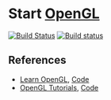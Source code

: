 # Start [OpenGL][]

[OpenGL]: https://www.opengl.org/

[![Build Status](https://travis-ci.org/ikuokuo/start-opengl.svg?branch=master)](https://travis-ci.org/ikuokuo/start-opengl)
[![Build status](https://ci.appveyor.com/api/projects/status/7lawx94g5sxgdo2m?svg=true)](https://ci.appveyor.com/project/ikuokuo/start-opengl)

## References

* [Learn OpenGL](https://learnopengl.com/), [Code](https://github.com/JoeyDeVries/LearnOpenGL)
* [OpenGL Tutorials](http://www.opengl-tutorial.org/), [Code](https://github.com/opengl-tutorials/ogl)
